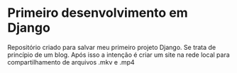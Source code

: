 # Primeiro desenvolvimento em Django

Repositório criado para salvar meu primeiro projeto Django. Se trata de princípio de um blog. Após isso a intenção é criar um site na rede local para compartilhamento de arquivos .mkv e .mp4
